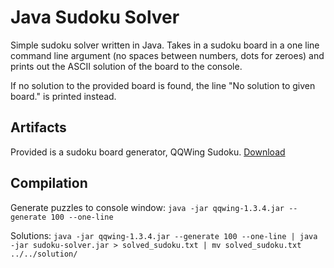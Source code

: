 # Java Sudoku Solver
Simple sudoku solver written in Java.
Takes in a sudoku board in a one line command line argument (no spaces between numbers, dots for zeroes) and prints out
the ASCII solution of the board to the console.

If no solution to the provided board is found, the line "No solution to given board." is printed instead.

## Artifacts
Provided is a sudoku board generator, QQWing Sudoku. [Download](https://qqwing.com/download.html)

## Compilation
Generate puzzles to console window: 
````java -jar qqwing-1.3.4.jar --generate 100 --one-line````

Solutions: 
````java -jar qqwing-1.3.4.jar --generate 100 --one-line | java -jar sudoku-solver.jar > solved_sudoku.txt | mv solved_sudoku.txt ../../solution/````
